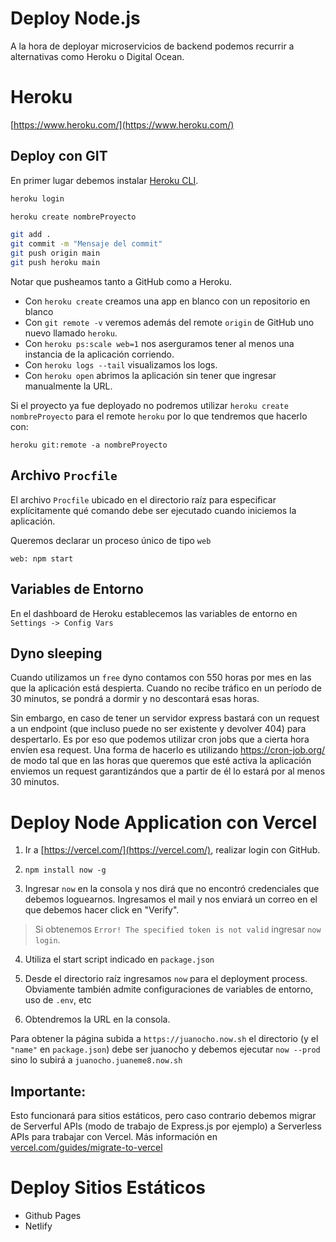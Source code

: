 # Deploy Node.js

A la hora de deployar microservicios de backend podemos recurrir a alternativas como Heroku o Digital Ocean.

# Heroku

[https://www.heroku.com/](https://www.heroku.com/)

## Deploy con GIT

En primer lugar debemos instalar [Heroku CLI](https://devcenter.heroku.com/articles/heroku-cli#download-and-install).

```bash
heroku login

heroku create nombreProyecto 

git add .
git commit -m "Mensaje del commit"
git push origin main
git push heroku main
```

Notar que pusheamos tanto a GitHub como a Heroku.



* Con `heroku create` creamos una app en blanco con un repositorio en blanco
* Con `git remote -v` veremos además  del remote `origin` de GitHub uno nuevo llamado  `heroku`.
* Con `heroku ps:scale web=1` nos aserguramos tener al menos una instancia de la aplicación corriendo.
* Con `heroku logs --tail` visualizamos los logs.
* Con `heroku open` abrimos la aplicación sin tener que ingresar manualmente la URL.

Si el proyecto ya fue deployado no podremos utilizar `heroku create nombreProyecto` para el remote `heroku` por lo que tendremos que hacerlo con:

```
heroku git:remote -a nombreProyecto
```



## Archivo `Procfile`

El archivo `Procfile` ubicado en el directorio raíz para especificar explícitamente qué comando debe ser ejecutado cuando iniciemos la aplicación.

Queremos declarar un proceso único de tipo `web`

```
web: npm start
```


## Variables de Entorno

En el dashboard de Heroku establecemos las variables de entorno en `Settings -> Config Vars`



## Dyno sleeping

Cuando utilizamos un `free` dyno contamos con 550 horas por mes en las que la aplicación está despierta. Cuando no recibe tráfico en un período de 30 minutos, se pondrá a dormir y no descontará esas horas.

Sin embargo, en caso de tener un servidor express bastará con un request a un endpoint (que incluso puede no ser existente y devolver 404) para despertarlo. Es por eso que podemos utilizar cron jobs que a cierta hora envíen esa request. Una forma de hacerlo es utilizando https://cron-job.org/ de modo tal que en las horas que queremos que esté activa la aplicación enviemos un request garantizándos que a partir de él lo estará por al menos 30 minutos.



# Deploy Node Application con Vercel

1) Ir a [https://vercel.com/](https://vercel.com/), realizar login con GitHub.

2) `npm install now -g`

3) Ingresar `now` en la consola y nos dirá que no encontró credenciales que debemos loguearnos. Ingresamos el mail y nos enviará un correo en el que debemos hacer click en "Verify". 

> Si obtenemos `Error! The specified token is not valid` ingresar `now login`.

4) Utiliza el start script indicado en `package.json`

5) Desde el directorio raíz ingresamos `now` para el deployment process. Obviamente también admite configuraciones de variables de entorno, uso de `.env`, etc

6) Obtendremos la URL en la consola.

Para obtener la página subida a `https://juanocho.now.sh` el directorio (y el `"name"` en `package.json`) debe ser  juanocho y debemos ejecutar `now --prod` sino lo subirá a `juanocho.juaneme8.now.sh` 

## Importante: 

Esto funcionará para sitios estáticos, pero caso contrario debemos migrar de Serverful APIs (modo de trabajo de Express.js por ejemplo) a Serverless APIs para trabajar con Vercel. Más información en [vercel.com/guides/migrate-to-vercel](https://vercel.com/guides/migrate-to-vercel)



# Deploy Sitios Estáticos

* Github Pages
* Netlify